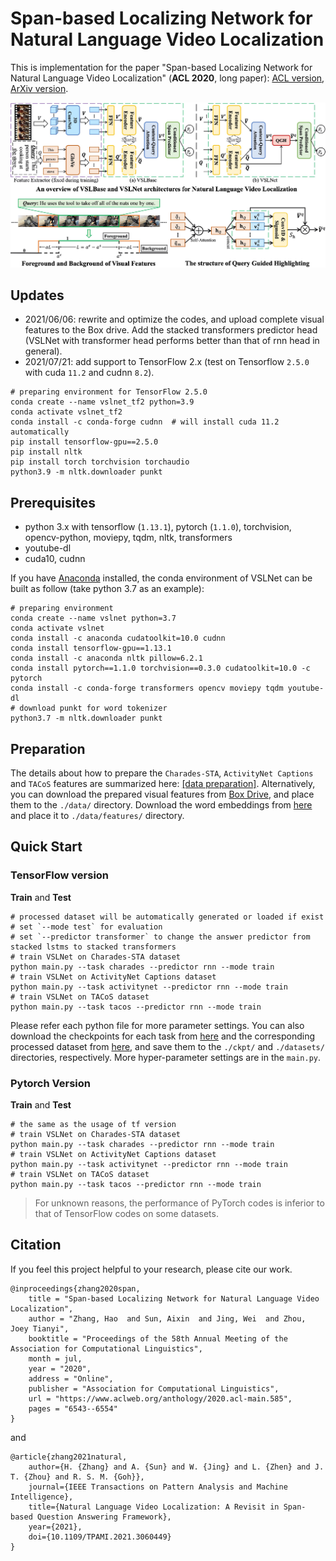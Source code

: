 # Span-based Localizing Network for Natural Language Video Localization

This is implementation for the paper "Span-based Localizing Network for Natural Language Video 
Localization" (**ACL 2020**, long paper): [ACL version](https://www.aclweb.org/anthology/2020.acl-main.585.pdf), 
[ArXiv version](https://arxiv.org/abs/2004.13931).

![overview](/figures/overview.jpg)

## Updates
- 2021/06/06: rewrite and optimize the codes, and upload complete visual features to the Box drive. Add the stacked
transformers predictor head (VSLNet with transformer head performs better than that of rnn head in general).
- 2021/07/21: add support to TensorFlow 2.x (test on Tensorflow `2.5.0` with cuda `11.2` and cudnn `8.2`).
```shell
# preparing environment for TensorFlow 2.5.0
conda create --name vslnet_tf2 python=3.9
conda activate vslnet_tf2
conda install -c conda-forge cudnn  # will install cuda 11.2 automatically
pip install tensorflow-gpu==2.5.0
pip install nltk
pip install torch torchvision torchaudio
python3.9 -m nltk.downloader punkt
```

## Prerequisites
- python 3.x with tensorflow (`1.13.1`), pytorch (`1.1.0`), torchvision, opencv-python, moviepy, tqdm, nltk, 
  transformers
- youtube-dl
- cuda10, cudnn

If you have [Anaconda](https://www.anaconda.com/distribution/) installed, the conda environment of VSLNet can be built 
as follow (take python 3.7 as an example):
```shell script
# preparing environment
conda create --name vslnet python=3.7
conda activate vslnet
conda install -c anaconda cudatoolkit=10.0 cudnn
conda install tensorflow-gpu==1.13.1
conda install -c anaconda nltk pillow=6.2.1
conda install pytorch==1.1.0 torchvision==0.3.0 cudatoolkit=10.0 -c pytorch
conda install -c conda-forge transformers opencv moviepy tqdm youtube-dl
# download punkt for word tokenizer
python3.7 -m nltk.downloader punkt
```

## Preparation
The details about how to prepare the `Charades-STA`, `ActivityNet Captions` and `TACoS` features are summarized 
here: [[data preparation]](/prepare). Alternatively, you can download the prepared visual features from 
[Box Drive](https://app.box.com/s/h0sxa5klco6qve5ahnz50ly2nksmuedw), and place them to the `./data/` directory.
Download the word embeddings from [here](http://nlp.stanford.edu/data/glove.840B.300d.zip) and place it to 
`./data/features/` directory.

## Quick Start
### TensorFlow version
**Train** and **Test**
```shell script
# processed dataset will be automatically generated or loaded if exist
# set `--mode test` for evaluation
# set `--predictor transformer` to change the answer predictor from stacked lstms to stacked transformers
# train VSLNet on Charades-STA dataset
python main.py --task charades --predictor rnn --mode train
# train VSLNet on ActivityNet Captions dataset
python main.py --task activitynet --predictor rnn --mode train
# train VSLNet on TACoS dataset
python main.py --task tacos --predictor rnn --mode train
```
Please refer each python file for more parameter settings. You can also download the checkpoints for each task 
from [here](https://app.box.com/s/f20aeutwp2wg8c5laaqtbfdg864g8mj0) and the corresponding processed dataset from
[here](https://app.box.com/s/065efky2sjjgc2xxzyelast15y7tsehs), and save them to the `./ckpt/` and `./datasets/` 
directories, respectively. More hyper-parameter settings are in the `main.py`.

### Pytorch Version
**Train** and **Test**
```shell script
# the same as the usage of tf version
# train VSLNet on Charades-STA dataset
python main.py --task charades --predictor rnn --mode train
# train VSLNet on ActivityNet Captions dataset
python main.py --task activitynet --predictor rnn --mode train
# train VSLNet on TACoS dataset
python main.py --task tacos --predictor rnn --mode train
```
> For unknown reasons, the performance of PyTorch codes is inferior to that of TensorFlow codes on some datasets.

## Citation
If you feel this project helpful to your research, please cite our work.
```
@inproceedings{zhang2020span,
    title = "Span-based Localizing Network for Natural Language Video Localization",
    author = "Zhang, Hao  and Sun, Aixin  and Jing, Wei  and Zhou, Joey Tianyi",
    booktitle = "Proceedings of the 58th Annual Meeting of the Association for Computational Linguistics",
    month = jul,
    year = "2020",
    address = "Online",
    publisher = "Association for Computational Linguistics",
    url = "https://www.aclweb.org/anthology/2020.acl-main.585",
    pages = "6543--6554"
}
```
and
```
@article{zhang2021natural,
    author={H. {Zhang} and A. {Sun} and W. {Jing} and L. {Zhen} and J. T. {Zhou} and R. S. M. {Goh}},
    journal={IEEE Transactions on Pattern Analysis and Machine Intelligence}, 
    title={Natural Language Video Localization: A Revisit in Span-based Question Answering Framework}, 
    year={2021},
    doi={10.1109/TPAMI.2021.3060449}
}
```
